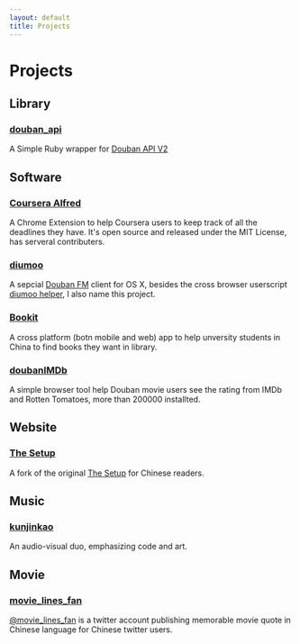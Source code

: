 ```yaml
---
layout: default
title: Projects
---
```


# Projects

## Library

### [douban_api][douban_api_github]

A Simple Ruby wrapper for [Douban API V2][douban_api_doc]


[douban_api_github]: https://github.com/seansay/douban_api
[douban_api_doc]: http://developers.douban.com/wiki/?title=api_v2


## Software


### [Coursera Alfred][alfred_github]

A Chrome Extension to help Coursera users to keep track of all the deadlines they have. It's open source and released under the MIT License, has serveral contributers.

[alfred_github]: https://github.com/xiuxiude/coursera_alfred


### [diumoo][diumoo_site]

A sepcial [Douban FM][douban_fm] client for OS X, besides the cross browser userscript [diumoo helper][diumoo_helper], I also name this project.

[diumoo_site]: http://diumoo.net/
[douban_fm]: http://douban.fm
[diumoo_helper]: http://diumoo.net/extensions/


### [Bookit][bookit_site]

A cross platform (botn mobile and web) app to help unversity students in China to find books they want in library.

[bookit_site]: http://bookitapp.org/


### [doubanIMDb][douban_imdb_github]

A simple browser tool help Douban movie users see the rating from IMDb and Rotten Tomatoes, more than 200000 installted.

[douban_imdb_github]: https://github.com/seansay/doubanIMDb


## Website

### [The Setup][the_setup]

A fork of the original [The Setup][the_setup_original] for Chinese readers.

[the_setup]: http://setup.xiuxiu.de/
[the_setup_original]: http://www.usesthis.com/


## Music

### [kunjinkao][kunjinkao_homepage]

An audio-visual duo, emphasizing code and art.

[kunjinkao_homepage]: http://site.douban.com/kunjinkao


## Movie

### [movie_lines_fan][movie_lines_twitter]

[@movie_lines_fan][movie_lines_twitter] is a twitter account publishing memorable movie quote in Chinese language for Chinese twitter users.

[movie_lines_twitter]: https://twitter.com/movielines_fan